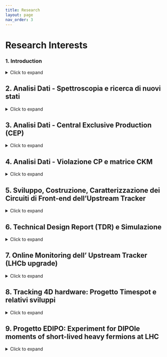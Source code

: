 ```yaml
---
title: Research
layout: page
nav_order: 3
---
```

# Research Interests


### 1. Introduction
<details>
<summary>Click to expand</summary>
La mia carriera scientifica è iniziata nell’esperimento BaBar (SLAC) con la misura di polarizzazione di decadimenti in mesoni assiali. Tale lavoro, primo nel suo genere, è stato pubblicato in PRD.
Durante il dottorato, ho iniziato a lavorare nell’esperimento LHCb (CERN). Sono membro della collaborazione  LHCb dal 2009 ed ho firmato tutti i suoi articoli, documenti tecnici e report. Mi sono occupato sia di hardware che analisi dati, ricoprendo diversi ruoli organizzativi e di servizio per la collaborazione.
Ho contribuito alla ricerca e alla presentazione del primo evento adronico di B nel 2009-2010, per l’esattezza un evento di decadimento B → DX, con la presentazione pubblica dei primi picchi di massa invariante dell’esperimento mai prodotti.
Sono stato inoltre firmatario e partecipante di tutte le attività di design e costruzione della prima fase di upgrade (Phase-I). Ho avuto ruoli di responsabilità e ruoli operativi nella costruzione dell’Upstream Tracker di LHCb, in cui sono tuttora direttamente coinvolto.
All’interno della collaborazione LHCb, ricopro ed ho ricoperto in passato diversi ruoli di coordinamento. [/expand]
Sono autore di almeno 20 note interne di analisi, come contact author o proponente, ed altrettante pubblicazioni su giornali peer-reviewed.
Sono membro attivo di numerosi working group, e.g. B2OC (decadimenti open-charm), BandQ (spettroscopia e affini) ed EW (che comprende le mie attività in produzione esclusiva).
Sono revisore interno di numerose attività di analisi, nonché referee per giornali internazionali. Coordino diverse attività di ricerca nell’ambito della ricerca di stati esotici e convenzionali, con proposta di nuovi canali.
</details>


## 2. Analisi Dati - Spettroscopia e ricerca di nuovi stati
<details>
<summary>Click to expand</summary>
Negli ultimi anni ho proposto diverse analisi sulla ricerca di nuovi stati convenzionali ed esotici. Il mio interesse si è concentrato in particolare nella ricerca di barioni pesanti, settore molto poco conosciuto a livello sperimentale nell’era pre-LHC, in cui LHCb si è dimostrato essere leader. 
Il mio lavoro ha portato alla scoperta di numerosi nuovi stati e alla nascita di un vero e proprio filone di indagine tuttora attivo all’interno della comunità. Tali analisi sono state realizzate in autonomia o in team di piccole dimensioni, situazione inusuale per una grande collaborazione. Si è inoltre creata una fitta collaborazione tra la comunità teorica e quella sperimentale.
Assieme allo studio di stati adronici, ho proposto lo studio di canali contenenti muoni che ha portato notevole interesse sia all’interno di LHCb che in altri esperimenti (BESIII). Sono stato anche autore di numerosi contributi sul CERN Courier riguardo a tali attività. I dettagli sulle analisi proposte sono inclusi nella lista pubblicazioni.
Le nuove risonanze osservate ad LHC sono documentate sinteticamente in: https://www.nikhef.nl/~pkoppenb/particles.html. Il mio lavoro ha contribuito all’osservazione sperimentare di oltre 12 nuovi stati su gli oltre 70 scoperti negli ultimi 10 anni.
Sono inoltre proponente e membro di nuove task-force di analisi, per la ricerca di stati doppio-pesanti ed esotici. Tali studi di fattibilità si concretizzeranno nelle analisi sui dati raccolti durante Run3-4, data l’alta luminosità integrata richiesta per tali ricerche.
</details>


## 3. Analisi Dati - Central Exclusive Production (CEP)
<details>
<summary>Click to expand</summary>
Sono stato convener del gruppo di Central Exclusive Production a LHCb. Tale fisica non era inizialmente ritenuta fattibile presso il nostro esperimento ed è stata possibile con l’installazione di un nuovo detector in avanti (Herschel).
Il detector Herschel consiste in piani di scintillatori situati nel tunnel di LHC a circa 200m dalla regione di interazione, per aumentare la copertura angolare dell’esperimento e fornire veto di attività.
Mi sono occupato sia di attività di analisi, come proponente delle prime pubblicazioni su questo argomento, sia dell’aspetto sperimentale (installazione, mantenimento, calibrazione, riparazione). In particolare, sono stato responsabile della calibrazione e del funzionamento del detector ed ho ideato il trigger hardware per permettere la raccolta di tali eventi. Infine, mi sono occupato della sua integrazione nel software/hardware esistente di LHCb. 
Questa attività è stata particolarmente interessante vista la complementarità di queste attività a bassa occupanza del detector con il resto della fisica di LHCb ed ha richiesto lo sviluppo di ogni aspetto ab-initio (ad esempio con la concertazione con il management della collaborazione e i responsabili delle operazioni al pit).
</details>


## 4. Analisi Dati - Violazione CP e matrice CKM
<details>
<summary>Click to expand</summary>
Sono stato autore della prima analisi riguardante transizioni b → c ad albero. Questo è stato il focus principale della mia attività di dottorato ed ha portato alla prima osservazione sperimentale del canale soppresso B → DK (con metodo ADS/GLW). Tale stato finale è considerato uno dei golden channel per la misura dell’angolo γ della matrice CKM, che costituisce uno degli argomenti principali per cui è stato proposto l’esperimento LHCb. La prima misura, pubblicata nella sua prima versione nel 2012 con una luminosità integrata di soli 1fb-1, è stata poi raffinata ed espansa per includere più canali e notevoli miglioramenti nella selezione dei canali rari.
I tool sviluppati sono tuttora in uso in LHCb, mentre le PDF (Probability Density Function) ideate per descrivere i fondi parzialmente ricostruiti (dove una particella è persa nella catena di decadimento) sono state utilizzate per effettuare misure di asimmetrie in ulteriori canali contenenti particelle neutre (e.g π0 / γ).
Queste misure hanno infine portato all’estrazione dell’angolo γ della matrice CKM, considerato uno dei key goal per cui LHCb è stato inizialmente ideato. Sono stato coinvolto nello sviluppo del fitter frequentista tuttora usato dalla collaborazione.
</details>


## 5. Sviluppo, Costruzione, Caratterizzazione dei Circuiti di Front-end dell’Upstream Tracker
<details>
<summary>Click to expand</summary>
L’Upstream Tracker (UT) consiste in un rivelatore a strip di silicio situato prima del dipolo magnetico di LHCb. Il detector è composto da 4 piani di circa 1m2 ciascuno, organizzati in “stave” verticali di sensori, con una superficie approssimativamente di 10x10cm di silicio ciascuno, instrumentati con strip ad alta densità.
Il design è caratterizzato da una alta efficienza di rivelazione (gapless), alta densità di strip per gestire la grande occupanza attesa nel detector e una bassa lunghezza di radiazione per minimizzare il multiple scattering. E’ stato realizzato un cutout circolare dei sensori più interni per massimizzare l’area sensibile attorno alla beampipe.
Presso la sezione di Milano, sono stato responsabile di tutta la filiera di costruzione dei circuiti ibridi del front end. Questo ha previsto lo sviluppo, la costruzione, la caratterizzazione meccanica ed elettrica di tutti i circuiti ibridi attualmente montati sul nuovo tracciatore.
Il programma di produzione ha previsto la produzione e consegna di
Più di 1100 ibridi denominati “VERA” a 4 chip (4400 chip, detector grade, con un numero di canali non funzionanti minore del per mille), ciascuno con 128 canali.
Piu di 110 ibridi denominati “SUSI” a 8 chip, con caratteristiche simili ma aventi una densità di canali doppia per instrumentare la parte centrale del tracciatore dove l’occupanza è maggiore.
Il lavoro di Milano ha previsto:
Incollaggio: si è sviluppato un sistema di incollaggio dei chip con colla conduttiva. Date le grandi fluenze previste, la colla è stata caratterizzata da test di radiazione. Mi sono inoltre occupato delle campagne di irraggiamento per testare la radiation-hardness dei materiali e collanti impiegati.
Bonding: di tutti i canali analogici e digitali 
Burn-in: ogni scheda è stata inserita in una camera climatica per 7 giorni a 60 gradi ed alimentata secondo un protocollo ben preciso, in maniera da evidenziare eventuali early failures. I test sono stati effettuate su tutte le schede
Test elettrico: di tutti i canali per valutare la performance dei chip bondati, prima e dopo lo stress test ad alta temperatura.
Ispezione ottica: controllo qualità dei bonding ed eventual pull test a campione
Spedizione: abbiamo sviluppato un sistema di storage e trasporto ad ambiente controllato per garantire una delivery via aerea ai colleghi di Syracuse, che si sono occupati delle successive operazioni di costruzione delle staves.
Tutti i punti descritti sono stati ideati a Milano, comprese le tecniche e la realizzazione di tutti i tool necessari. 
Accanto alle attività di produzione, mi sono inoltre occupato della riorganizzazione della camera pulita, dell’organizzazione dei turni e del lavoro, nonché della gestione dei rapporti con le industrie coinvolte nella costruzione dei bare flex. 
La costruzione e consegna dei circuiti è stata ultimata completamente secondo le tempistiche.
</details>


## 6. Technical Design Report (TDR) e Simulazione
<details>
<summary>Click to expand</summary>
Ho partecipato alla scrittura del Technical Design Report (TDR) dell’Upstream Tracker per l’upgrade del tracciatore di LHCb.
Mi sono occupato delle prime simulazioni del detector nelle nuove condizioni sperimentali ad alto pile-up. Sono stato responsabile della caratterizzazione del ghost-rate e dell’efficienza di tracciamento per ottimizzare il design.
Accanto a tale attività di simulazione, ho coordinato il testing dei primi prototipi di silicio su fascio (al PS e SPS del CERN), con la caratterizzazione della loro performance, inclusa pubblicazione dei risultati su rivista specializzata (Testbeam studies of pre-prototype silicon strip sensors for the LHCb UT upgrade project NIM.A 806 (2016) 244-257).
</details>


## 7. Online Monitoring dell’ Upstream Tracker (LHCb upgrade)
<details>
<summary>Click to expand</summary>
L’UT è stato l’ultimo subdetector ad essere installato durante il Run3. Attualmente in fase di commissioning,  esso prevede un intenso periodo di calibrazione e allineamento al resto del detector.
Il suo monitoring è stato individuato dal management dell’esperimento come uno di task cruciali per avere una presa dati di successo nell’anno prossimo
Sono responsabile della realizzazione di tutti i tool necessari per monitorare i dati del detector in real-time nella control room. E’ richiesta l’integrazione con il software esistente offline e lo sviluppo di opportuni decoder delle raw banks /histogrammer e hitmaps /  performance plot non ancora disponibili.
</details>


## 8. Tracking 4D hardware: Progetto Timespot e relativi sviluppi
<details>
<summary>Click to expand</summary>
Per espandere le mie competenze in chiave di sviluppo di nuove tecnologie utili per lo sviluppo di esperimenti futuri, ho fatto parte del progetto Timespot (https://web.infn.it/timespot/), call di gruppo 5 finanziata dall’ INFN (1M euro totali). 
Il programma ha come obiettivo lo sviluppo di tecnologie per il tracking real time in 4D. Il progetto è terminato, ma ulteriori sviluppi sono tuttora in corso tramite altri progetti attivi nella sezione di Milano ed in altri dipartimenti (e.g. progetto ATTRACT).
Con l’aiuto di un postdoc e un ingegnere, si è realizzato un dimostratore per un sistema di tracciatura hardware codificato in FPGA che possa avere performance mai raggiunte prima a clock rates di 40MHz. L’idea è di applicare tali tecnologie a detector di nuova concezione (timescale 2025-2030), in cui la misura del timing risulta fondamentale per poter funzionare ai rate di raccolta dati previsti nei detector di nuova generazione attualmente in fase di concept-design (tempo di arrivo delle particelle su ciascun piano sensibile di 30ps in pixel di dimensioni trasverse di 50um).
</details>


## 9. Progetto EDIPO: Experiment for DIPOle moments of short-lived heavy fermions at LHC
<details>
<summary>Click to expand</summary>
Il progetto EDIPO si inserisce nella ricerca di nuove possibilità per la realizzazioni di nuovi esperimenti sull’acceleratore LHC (generalmente di dimensioni ridotte se comparati ai General Purpose Detector). Il progetto EDIPO prevede la realizzazione di un dimostratore per un nuovo esperimento a targhetta fissa ad LHC. L’idea è di effettuare un test proof-of-principle da testare su fascio al SPS.
Si propone la misura diretta dei momenti di dipolo elettrico e magnetico di fermioni pesanti short-lived (charm and beauty baryons e il leptone τ). Queste misure sono sensibili a fisica sia del Modello Standard che oltre (BSM) e sono basate sulla precessione dello spin di particelle polarizzate in campi elettromagnetici estremamente intensi. La precessione viene realizzata tramite “channeling” delle particelle in cristalli curvi posti accanto al fascio principale.
Uno studio di fattibilità è in considerazione presso il gruppo di acceleratori al CERN ed è stata individuata una sezione dritta della macchina per questo nuovo esperimento alla Insertion Region 3 (IR3), una sezione attualmente dedicata alla pulizia dei fasci di LHC. Tale misure risultano complementari ad altre misure di precisione del Modello Standard (e.g. g-2).
Il progetto EDIPO si prefigge di sviluppare simulazioni dettagliate dell’esperimento, l’ottimizzazione dei diversi layout e la valutazione delle possibili tecnologie impiegabili. Una stazione + sensore dell’attuale rivelatore di vertice di LHCb (VELO - silicon pixel detector) sarà caratterizzata ed adattata per contenere i costi di produzione sia dei sensori che del loro readout.
Si prevede il design e la costruzione dell’hardware richiesto per includere tale sensore in una “Roman Pot”, come primo prototipo di stazione per il detector finale. Le Roman Pot saranno ispirate a quelle utilizzate per l’esperimento TOTEM al CERN.
Si pensa di espandere il progetto includendo studi di fattibilità di fotoproduzione di stati esotici come pentaquark. Per tale attività si ricorrerà all’esperienza sviluppata nell’ambito delle analisi di CEP.
</details>





